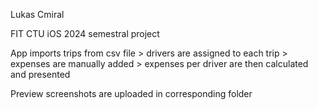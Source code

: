 Lukas Cmiral

FIT CTU iOS 2024 semestral project

App imports trips from csv file > drivers are assigned to each trip > expenses are manually added > expenses per driver are then calculated and presented

Preview screenshots are uploaded in corresponding folder
